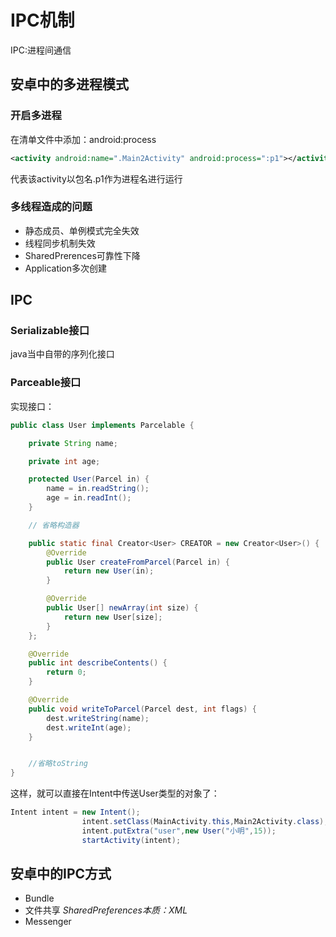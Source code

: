 # IPC机制
IPC:进程间通信
## 安卓中的多进程模式
### 开启多进程
在清单文件中添加：android:process
```xml
<activity android:name=".Main2Activity" android:process=":p1"></activity>
```
代表该activity以包名.p1作为进程名进行运行
### 多线程造成的问题
- 静态成员、单例模式完全失效
- 线程同步机制失效
- SharedPrerences可靠性下降
- Application多次创建
## IPC
### Serializable接口
java当中自带的序列化接口
### Parceable接口
实现接口：
```java
public class User implements Parcelable {

    private String name;

    private int age;

    protected User(Parcel in) {
        name = in.readString();
        age = in.readInt();
    }

    // 省略构造器

    public static final Creator<User> CREATOR = new Creator<User>() {
        @Override
        public User createFromParcel(Parcel in) {
            return new User(in);
        }

        @Override
        public User[] newArray(int size) {
            return new User[size];
        }
    };

    @Override
    public int describeContents() {
        return 0;
    }

    @Override
    public void writeToParcel(Parcel dest, int flags) {
        dest.writeString(name);
        dest.writeInt(age);
    }


    //省略toString
}
```
这样，就可以直接在Intent中传送User类型的对象了：
```java
Intent intent = new Intent();
                intent.setClass(MainActivity.this,Main2Activity.class);
                intent.putExtra("user",new User("小明",15));
                startActivity(intent);
```
## 安卓中的IPC方式
- Bundle
- 文件共享
    *SharedPreferences本质：XML*
- Messenger

